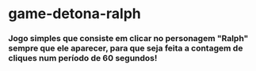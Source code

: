 # game-detona-ralph

### Jogo simples que consiste em clicar no personagem "Ralph" sempre que ele aparecer, para que seja feita a contagem de cliques num período de 60 segundos!
